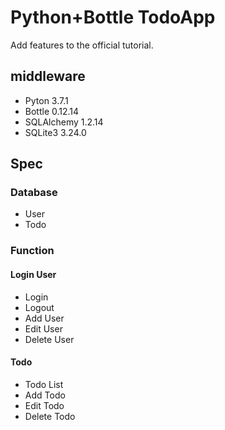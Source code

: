 # Python+Bottle TodoApp
Add features to the official tutorial.

## middleware
- Pyton 3.7.1
- Bottle 0.12.14
- SQLAlchemy 1.2.14
- SQLite3 3.24.0

## Spec
### Database
- User
- Todo

### Function
#### Login User
- Login
- Logout
- Add User
- Edit User
- Delete User
#### Todo
- Todo List
- Add Todo
- Edit Todo
- Delete Todo

